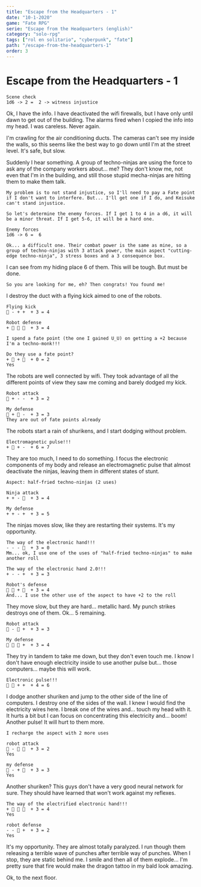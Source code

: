 ```yaml
---
title: "Escape from the Headquarters - 1"
date: "10-1-2020"
game: "Fate RPG"
serie: "Escape from the Headquarters (english)"
category: "solo-rpg"
tags: ["rol en solitario", "cyberpunk", "fate"]
path: "/escape-from-the-headquarters-1"
order: 3
---
```


# Escape from the Headquarters - 1

```
Scene check
1d6 -> 2 =  2 -> witness injustice
```

Ok, I have the info. I have deactivated the wifi firewalls, but I have only until dawn to get out of the building. The alarms fired when I copied the info into my head. I was careless. Never again.

I'm crawling for the air conditioning ducts. The cameras can't see my inside the walls, so this seems like the best way to go down until I'm at the street level. It's safe, but slow.

Suddenly I hear something. A group of techno-ninjas are using the force to ask any of the company workers about... me? They don't know me, not even that I'm in the building, and still those stupid mecha-ninjas are hitting them to make them talk.

```
My problem is to not stand injustice, so I'll need to pay a Fate point if I don't want to interfere. But... I'll get one if I do, and Keisuke can't stand injustice.

So let's determine the enemy forces. If I get 1 to 4 in a d6, it will be a minor threat. If I get 5-6, it will be a hard one.
```

```
Enemy forces
1d6 -> 6 =  6
```

```
Ok... a difficult one. Their combat power is the same as mine, so a group of techno-ninjas with 3 attack power, the main aspect "cutting-edge techno-ninja", 3 stress boxes and a 3 consequence box.
```

I can see from my hiding place 6 of them. This will be tough. But must be done.

`So you are looking for me, eh? Then congrats! You found me!`

I destroy the duct with a flying kick aimed to one of the robots.

```
Flying kick
͸ - + +  + 3 = 4
```

```
Robot defense
+ ͸ ͸ ͸  + 3 = 4
```

```
I spend a fate point (the one I gained U_U) on getting a +2 because I'm a techno-monk!!!
```

```
Do they use a fate point?
+ ͸ + ͸  + 0 = 2
Yes
```

The robots are well connected by wifi. They took advantage of all the different points of view they saw me coming and barely dodged my kick.

```
Robot attack
͸ + - -  + 3 = 2
```

```
My defense
͸ + ͸ -  + 3 = 3
They are out of fate points already
```

The robots start a rain of shurikens, and I start dodging without problem.

```
Electromagnetic pulse!!!
+ ͸ + -  + 6 = 7
```

They are too much, I need to do something. I focus the electronic components of my body and release an electromagnetic pulse that almost deactivate the ninjas, leaving them in different states of stunt.

```
Aspect: half-fried techno-ninjas (2 uses)
```

```
Ninja attack
+ + - ͸  + 3 = 4
```

```
My defense
+ + - +  + 3 = 5
```

The ninjas moves slow, like they are restarting their systems. It's my opportunity.

```
The way of the electronic hand!!!
- - - ͸  + 3 = 0
Mm... ok, I use one of the uses of "half-fried techno-ninjas" to make another roll
```

```
The way of the electronic hand 2.0!!!
+ - - +  + 3 = 3
```

```
Robot's defense
͸ ͸ + ͸  + 3 = 4
And... I use the other use of the aspect to have +2 to the roll
```

They move slow, but they are hard... metallic hard. My punch strikes destroys one of them. Ok... 5 remaining.

```
Robot attack
͸ - ͸ +  + 3 = 3
```

```
My defense
͸ ͸ ͸ +  + 3 = 4
```

They try in tandem to take me down, but they don't even touch me. I know I don't have enough electricity inside to use another pulse but... those computers... maybe this will work.

```
Electronic pulse!!!
͸ ͸ + +  + 4 = 6
```

I dodge another shuriken and jump to the other side of the line of computers. I destroy one of the sides of the wall. I knew I would find the electricity wires here. I break one of the wires and... touch my head with it. It hurts a bit but I can focus on concentrating this electricity and... boom! Another pulse! It will hurt to them more.

```
I recharge the aspect with 2 more uses
```

```
robot attack
͸ - ͸ ͸  + 3 = 2
Yes
```

```
my defense
͸ - + ͸  + 3 = 3
Yes
```

Another shuriken? This guys don't have a very good neural network for sure. They should have learned that won't work against my reflexes.

```
The way of the electrified electronic hand!!!
+ ͸ ͸ ͸  + 3 = 4
Yes
```

```
robot defense
- - ͸ +  + 3 = 2
Yes
```

It's my opportunity. They are almost totally paralyzed. I run though them releasing a terrible wave of punches after terrible way of punches. When I stop, they are static behind me. I smile and then all of them explode... I'm pretty sure that fire would make the dragon tattoo in my bald look amazing.

Ok, to the next floor.
